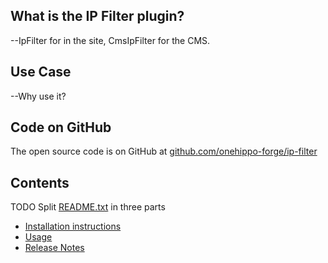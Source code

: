 
## What is the IP Filter plugin?
--IpFilter for in the site, CmsIpFilter for the CMS.

## Use Case

--Why use it?

## Code on GitHub

The open source code is on GitHub at [github.com/onehippo-forge/ip-filter](https://github.com/onehippo-forge/ip-filter)  

## Contents
TODO Split [README.txt](README.txt) in three parts

- [Installation instructions](install.html)
- [Usage](usage.html)
- [Release Notes](release-notes.html)


